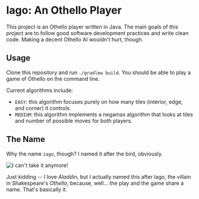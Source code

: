 # Iago: An Othello Player

This project is an Othello player written in Java. The main goals of this project are to follow good software development practices and write clean code. Making a decent Othello AI wouldn't hurt, though.

## Usage

Clone this repository and run `./gradlew build`. You should be able to play a game of Othello on the command line.

Current algorithms include:

* `EASY`: this algorithm focuses purely on how many tiles (interior, edge, and corner) it controls.
* `MEDIUM`: this algorithm implements a negamax algorithm that looks at tiles and number of possible moves for both players.

## The Name

Why the name `iago`, though? I named it after the bird, obviously.

![I can't take it anymore!](https://media.tenor.com/fYui1xvwgV0AAAAC/iago-aladdin.gif)

Just kidding -- I love *Aladdin*, but I actually named this after Iago, the villain in Shakespeare's *Othello*, because, well... the play and the game share a name. That's basically it.
